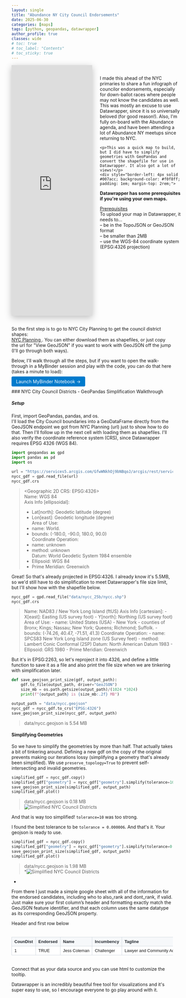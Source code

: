 ```yaml
---
layout: single
title: "Abundance NY City Council Endorsements"
date: 2025-06-30
categories: [maps]
tags: [python, geopandas, datawrapper]
author_profile: true
classes: wide
# toc: true
# toc_label: "Contents"
# toc_sticky: true
---
```

<style>
.page__content {
  font-size: 0.9rem;
}

.code-container {
  max-width: 600px;
  margin: 20px 0;
  border: 1px solid #ddd;
  border-radius: 4px;
  background: #f8f9fa;
}

.code-header {
  background: #e9ecef;
  padding: 8px 12px;
  border-bottom: 1px solid #ddd;
  font-size: 14px;
  font-weight: bold;
}

.code-content {
  padding: 12px;
  font-family: 'Courier New', monospace;
  font-size: 12px;
  line-height: 1.4;
  overflow-x: auto;
  max-height: 300px;
  overflow-y: auto;
}

/* Spreadsheet table styling */
.spreadsheet-table {
  border-collapse: collapse;
  font-family: Arial, sans-serif;
  font-size: 13px;
  margin: 20px 0;
  width: 100%;
  overflow-x: auto;
  display: block;
  white-space: nowrap;
}

.spreadsheet-table thead {
  display: table-header-group;
}

.spreadsheet-table tbody {
  display: table-row-group;
}

.spreadsheet-table tr {
  display: table-row;
}

.spreadsheet-table th,
.spreadsheet-table td {
  display: table-cell;
  border: 1px solid #d0d7de;
  padding: 6px 8px;
  text-align: left;
  vertical-align: top;
  max-width: 200px;
  overflow: hidden;
  text-overflow: ellipsis;
}

.spreadsheet-table th {
  background-color: #f6f8fa;
  font-weight: 600;
  color: #24292f;
  position: sticky;
  top: 0;
}

.spreadsheet-table td {
  background-color: #ffffff;
}

.spreadsheet-table tr:nth-child(even) td {
  background-color: #f6f8fa;
}

.spreadsheet-table tr:hover td {
  background-color: #fff8dc;
}

/* Column specific widths */
.col-district { width: 60px; }
.col-endorsed { width: 80px; }
.col-name { width: 120px; }
.col-incumbency { width: 90px; }
.col-tagline { width: 180px; }
.col-photo { width: 80px; }
.col-campaign { width: 100px; }
.col-neighborhoods { width: 250px; }
.col-tooltip { width: 300px; }
.col-also { width: 120px; }
.col-dont { width: 100px; }
</style>


<!-- 1) DATAWRAPPER MAP – Plot | Text -->
<div style="display: grid; grid-template-columns: 50% 50%; gap: 1.5rem; margin-bottom: 2rem;">
  <!-- Left: Datawrapper -->
  <div style="position:relative; max-width:100%; overflow: hidden; box-shadow: 0 6px 20px rgba(0,0,0,0.25); max-height: 780px;">
    <iframe
      title="Abundance NY City Council Endorsements Map"
      aria-label="Map"
      id="datawrapper-chart-0xyMH"
      src="https://datawrapper.dwcdn.net/0xyMH/7/"
      scrolling="no"
      frameborder="0"
      style="width: 100%; max-width: 100%; border: none;"
      height="780"
      data-external="1">
    </iframe>
    <script type="text/javascript">
      !function(){"use strict";window.addEventListener("message",(function(e){
        if(void 0!==e.data["datawrapper-height"]){
          var iframes=document.querySelectorAll("iframe");
          for(var key in e.data["datawrapper-height"]){
            for(var i=0;i<iframes.length;i++){
              if(iframes[i].contentWindow===e.source){
                iframes[i].style.height=e.data["datawrapper-height"][key]+"px";
              }
            }
          }
        }
      }))}();
    </script>
  </div>
  <!-- Right: caption -->
  <div>
    <p style="margin-top: 2rem;"> I made this ahead of the NYC primaries to share a fun infograph of councilor endorsements, especially for down-ballot races where people may not know the candidates as well. This was mostly an excuse to use Datawrapper, since it is so universally beloved (for good reason!). Also, I'm fully on-board with the Abundance agenda, and have been attending a lot of Abundance NY meetups since returning to NYC.</p> 
    
    <p>This was a quick map to build, but I did have to simplify geometries with GeoPandas and convert the shapefile for use in Datawrapper. It also got a lot of views!</p>
    <div style="border-left: 4px solid #007acc; background-color: #f0f8ff; padding: 1em; margin-top: 2rem;">

  <p><strong>Datawrapper has some prerequisites if you're using your own maps.</strong></p>
  <p><u>Prerequisites</u><br>
  To upload your map in Datawrapper, it needs to...<br>
  – be in the TopoJSON or GeoJSON format<br>
  – be smaller than 2MB<br>
  – use the WGS-84 coordinate system (EPSG:4326 projection)</p>
</div>

</div>




</div>
<div>
  <p>So the first step is to go to NYC City Planning to get the council district shapes:<br>
  <a href="https://www.nyc.gov/content/planning/pages/resources/datasets/city-council" target="_blank" rel="noopener">
    NYC Planning
  </a>.
  You can either download them as shapefiles, or just copy the url for "View GeoJSON" if you want to work with GeoJSON off the jump (I'll go through both ways).</p>

  <p>Below, I'll walk through all the steps, but if you want to open the walk-through in a MyBinder session and play with the code, you can do that here (takes a minute to load):</p>

  <p>
    <a href="https://mybinder.org/v2/gh/samforwill/nycc-map/HEAD?urlpath=/doc/tree/nycc_districts.ipynb" target="_blank" rel="noopener"
       style="background-color: #007acc; color: white; padding: 0.5em 1em; border-radius: 4px; text-decoration: none;">
      Launch MyBinder Notebook →
    </a>
  </p>
</div>
<!-- {: .small} -->
### NYC City Council Districts - GeoPandas Simplification Walkthrough

##### Setup

First, import GeoPandas, pandas, and os.  
I'll load the City Council boundaries into a GeoDataFrame directly from the GeoJSON endpoint we got from NYC Planning (url) just to show how to do that. Then I'll follow up in the next cell with loading them as shapefiles. I'll also verify the coordinate reference system (CRS), since Datawrapper requires EPSG 4326 (WGS 84).

```python
import geopandas as gpd
import pandas as pd
import os

url = "https://services5.arcgis.com/GfwWNkhOj9bNBqoJ/arcgis/rest/services/NYC_City_Council_Districts/FeatureServer/0/query?where=1=1&outFields=*&outSR=4326&f=pgeojson"
nycc_gdf = gpd.read_file(url)
nycc_gdf.crs
```

> <Geographic 2D CRS: EPSG:4326>  
> Name: WGS 84  
> Axis Info [ellipsoidal]:  
> - Lat[north]: Geodetic latitude (degree)  
> - Lon[east]: Geodetic longitude (degree)  
> Area of Use:  
> - name: World.  
> - bounds: (-180.0, -90.0, 180.0, 90.0)  
> Coordinate Operation:  
> - name: unknown  
> - method: unknown  
> Datum: World Geodetic System 1984 ensemble  
> - Ellipsoid: WGS 84  
> - Prime Meridian: Greenwich

Great! So that's already projected in EPSG:4326. I already know it's 5.5MB, so we'd still have to do simplification to meet Datawrapper's file size limit, but I'll show how with the shapefile below.

```python
nycc_gdf = gpd.read_file("data/nycc_25b/nycc.shp")
nycc_gdf.crs
```

> <Projected CRS: EPSG:2263>  
> Name: NAD83 / New York Long Island (ftUS)  
> Axis Info [cartesian]:  
> - X[east]: Easting (US survey foot)  
> - Y[north]: Northing (US survey foot)  
> Area of Use:  
> - name: United States (USA) - New York - counties of Bronx; Kings; Nassau; New York; Queens; Richmond; Suffolk.  
> - bounds: (-74.26, 40.47, -71.51, 41.3)  
> Coordinate Operation:  
> - name: SPCS83 New York Long Island zone (US Survey feet)  
> - method: Lambert Conic Conformal (2SP)  
> Datum: North American Datum 1983  
> - Ellipsoid: GRS 1980  
> - Prime Meridian: Greenwich

But it's in EPSG:2263, so let's reproject it into 4326, and define a little function to save it as a file and also print the file size when we are tinkering with simplification later.

```python
def save_geojson_print_size(gdf, output_path):
    gdf.to_file(output_path, driver="GeoJSON")
    size_mb = os.path.getsize(output_path)/(1024 *1024)
    print(f"{output_path} is {size_mb:.2f} MB")

output_path = "data/nycc.geojson"
nycc_gdf = nycc_gdf.to_crs("EPSG:4326")
save_geojson_print_size(nycc_gdf, output_path)
```

> data/nycc.geojson is 5.54 MB


#### Simplifying Geometries

So we have to simplify the geometries by more than half. That actually takes a bit of tinkering around. Defining a new gdf on the copy of the original prevents making our iterations lossy (simplifying a geometry that's already been simplified). We use `preserve_topology=True` to prevent self-intersecting and invalid geometries.

```python
simplified_gdf = nycc_gdf.copy()
simplified_gdf["geometry"] = nycc_gdf["geometry"].simplify(tolerance=10, preserve_topology=True)  # reduce this tolerance
save_geojson_print_size(simplified_gdf, output_path)
simplified_gdf.plot()
```

> data/nycc.geojson is 0.18 MB  
> ![Simplified NYC Council Districts](/assets/images/posts/nycc-map/waytoosimple.png)  

And that is way too simplified! `tolerance=10` was too strong.

I found the best tolerance to be `tolerance = 0.000006`. And that's it. Your geojson is ready to use.

```python
simplified_gdf = nycc_gdf.copy()
simplified_gdf["geometry"] = nycc_gdf["geometry"].simplify(tolerance=0.000006, preserve_topology=True)  # reduce this tolerance
save_geojson_print_size(simplified_gdf, output_path)
simplified_gdf.plot()
```

> data/nycc.geojson is 1.98 MB  
> *![Simplified NYC Council Districts](/assets/images/posts/nycc-map/justright.png)
*

From there I just made a simple google sheet with all of the information for the endorsed candidates, including who to also_rank and dont_rank, if valid. Just make sure your first column’s header and formatting exactly match the GeoJSON feature identifier, and that each column uses the same datatype as its corresponding GeoJSON property.

Header and first row below

<div style="overflow-x: auto;">
  <table class="spreadsheet-table">
    <thead>
      <tr>
        <th class="col-district">CounDist</th>
        <th class="col-endorsed">Endorsed</th>
        <th class="col-name">Name</th>
        <th class="col-incumbency">Incumbency</th>
        <th class="col-tagline">Tagline</th>
        <th class="col-photo">Photo URL</th>
        <th class="col-campaign">Campaign URL</th>
        <th class="col-neighborhoods">Neighborhoods</th>
        <th class="col-tooltip">Tooltip Blurb</th>
        <th class="col-also">Also Rank</th>
        <th class="col-dont">Don't Rank</th>
      </tr>
    </thead>
    <tbody>
      <tr>
        <td>1</td>
        <td>TRUE</td>
        <td>Jess Coleman</td>
        <td>Challenger</td>
        <td>Lawyer and Community Activist</td>
        <td><a href="https://i.imgur.com/0I0xwXY.png" target="_blank">Photo Link</a></td>
        <td><a href="https://www.jessfornewyork.com/" target="_blank">Campaign</a></td>
        <td>Battery Park, Financial District, Tribeca, Chinatown, Lower East Side, Soho</td>
        <td>Incumbent Christopher Marte voted against City of Yes, opposed affordable senior housing and safe havens, and fought outdoor dining and congestion pricing.</td>
        <td>Elizabeth Lewinsohn</td>
        <td>Chris Marte</td>
      </tr>
    </tbody>
  </table>
</div>


Connect that as your data source and you can use html to customize the tooltip. 

Datawrapper is an incredibly beautiful free tool for visualizations and it's super easy to use, so I encourage everyone to go play around with it. 


